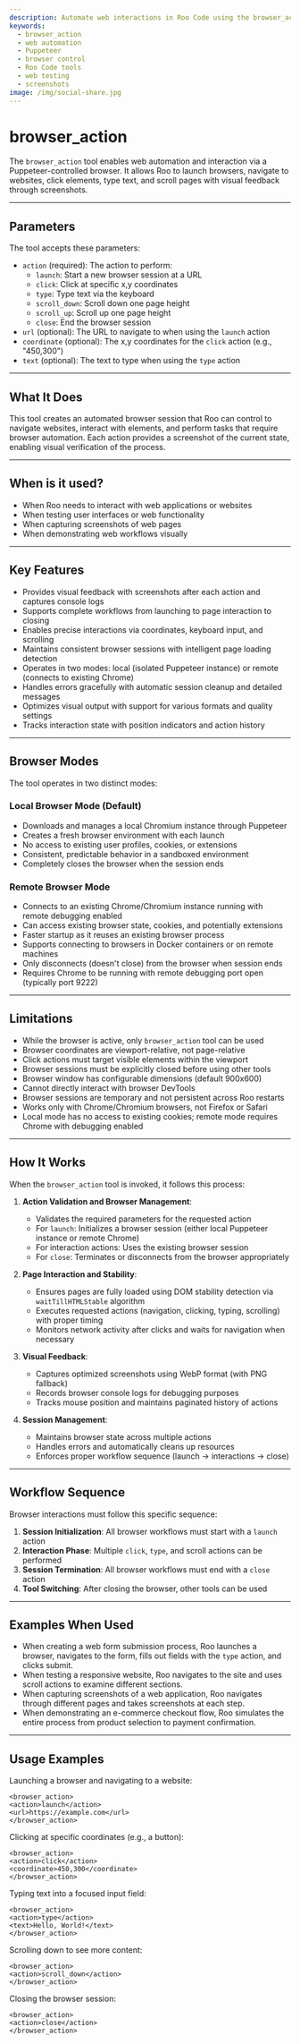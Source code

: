 ```yaml
---
description: Automate web interactions in Roo Code using the browser_action tool for navigation, clicking, typing, and visual feedback.
keywords:
  - browser_action
  - web automation
  - Puppeteer
  - browser control
  - Roo Code tools
  - web testing
  - screenshots
image: /img/social-share.jpg
---
```


# browser_action

The `browser_action` tool enables web automation and interaction via a Puppeteer-controlled browser. It allows Roo to launch browsers, navigate to websites, click elements, type text, and scroll pages with visual feedback through screenshots.

---

## Parameters

The tool accepts these parameters:

- `action` (required): The action to perform:
  * `launch`: Start a new browser session at a URL
  * `click`: Click at specific x,y coordinates
  * `type`: Type text via the keyboard
  * `scroll_down`: Scroll down one page height
  * `scroll_up`: Scroll up one page height
  * `close`: End the browser session
- `url` (optional): The URL to navigate to when using the `launch` action
- `coordinate` (optional): The x,y coordinates for the `click` action (e.g., "450,300")
- `text` (optional): The text to type when using the `type` action

---

## What It Does

This tool creates an automated browser session that Roo can control to navigate websites, interact with elements, and perform tasks that require browser automation. Each action provides a screenshot of the current state, enabling visual verification of the process.

---

## When is it used?

- When Roo needs to interact with web applications or websites
- When testing user interfaces or web functionality
- When capturing screenshots of web pages
- When demonstrating web workflows visually

---

## Key Features

- Provides visual feedback with screenshots after each action and captures console logs
- Supports complete workflows from launching to page interaction to closing
- Enables precise interactions via coordinates, keyboard input, and scrolling
- Maintains consistent browser sessions with intelligent page loading detection
- Operates in two modes: local (isolated Puppeteer instance) or remote (connects to existing Chrome)
- Handles errors gracefully with automatic session cleanup and detailed messages
- Optimizes visual output with support for various formats and quality settings
- Tracks interaction state with position indicators and action history

---

## Browser Modes

The tool operates in two distinct modes:

### Local Browser Mode (Default)
- Downloads and manages a local Chromium instance through Puppeteer
- Creates a fresh browser environment with each launch
- No access to existing user profiles, cookies, or extensions
- Consistent, predictable behavior in a sandboxed environment
- Completely closes the browser when the session ends

### Remote Browser Mode
- Connects to an existing Chrome/Chromium instance running with remote debugging enabled
- Can access existing browser state, cookies, and potentially extensions
- Faster startup as it reuses an existing browser process
- Supports connecting to browsers in Docker containers or on remote machines
- Only disconnects (doesn't close) from the browser when session ends
- Requires Chrome to be running with remote debugging port open (typically port 9222)

---

## Limitations

- While the browser is active, only `browser_action` tool can be used
- Browser coordinates are viewport-relative, not page-relative
- Click actions must target visible elements within the viewport
- Browser sessions must be explicitly closed before using other tools
- Browser window has configurable dimensions (default 900x600)
- Cannot directly interact with browser DevTools
- Browser sessions are temporary and not persistent across Roo restarts
- Works only with Chrome/Chromium browsers, not Firefox or Safari
- Local mode has no access to existing cookies; remote mode requires Chrome with debugging enabled

---

## How It Works

When the `browser_action` tool is invoked, it follows this process:

1. **Action Validation and Browser Management**:
   - Validates the required parameters for the requested action
   - For `launch`: Initializes a browser session (either local Puppeteer instance or remote Chrome)
   - For interaction actions: Uses the existing browser session
   - For `close`: Terminates or disconnects from the browser appropriately

2. **Page Interaction and Stability**:
   - Ensures pages are fully loaded using DOM stability detection via `waitTillHTMLStable` algorithm
   - Executes requested actions (navigation, clicking, typing, scrolling) with proper timing
   - Monitors network activity after clicks and waits for navigation when necessary

3. **Visual Feedback**:
   - Captures optimized screenshots using WebP format (with PNG fallback)
   - Records browser console logs for debugging purposes
   - Tracks mouse position and maintains paginated history of actions

4. **Session Management**:
   - Maintains browser state across multiple actions
   - Handles errors and automatically cleans up resources
   - Enforces proper workflow sequence (launch → interactions → close)

---

## Workflow Sequence

Browser interactions must follow this specific sequence:

1. **Session Initialization**: All browser workflows must start with a `launch` action
2. **Interaction Phase**: Multiple `click`, `type`, and scroll actions can be performed
3. **Session Termination**: All browser workflows must end with a `close` action
4. **Tool Switching**: After closing the browser, other tools can be used

---

## Examples When Used

- When creating a web form submission process, Roo launches a browser, navigates to the form, fills out fields with the `type` action, and clicks submit.
- When testing a responsive website, Roo navigates to the site and uses scroll actions to examine different sections.
- When capturing screenshots of a web application, Roo navigates through different pages and takes screenshots at each step.
- When demonstrating an e-commerce checkout flow, Roo simulates the entire process from product selection to payment confirmation.

---

## Usage Examples

Launching a browser and navigating to a website:
```
<browser_action>
<action>launch</action>
<url>https://example.com</url>
</browser_action>
```

Clicking at specific coordinates (e.g., a button):
```
<browser_action>
<action>click</action>
<coordinate>450,300</coordinate>
</browser_action>
```

Typing text into a focused input field:
```
<browser_action>
<action>type</action>
<text>Hello, World!</text>
</browser_action>
```

Scrolling down to see more content:
```
<browser_action>
<action>scroll_down</action>
</browser_action>
```

Closing the browser session:
```
<browser_action>
<action>close</action>
</browser_action>
```
